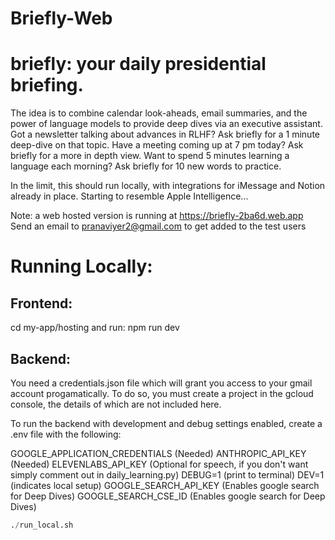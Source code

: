 # Briefly-Web
# briefly: your daily presidential briefing.

The idea is to combine calendar look-aheads, email summaries, and the power of language models to provide deep dives via an executive assistant. Got a newsletter talking about advances in RLHF? Ask briefly for a 1 minute deep-dive on that topic. Have a meeting coming up at 7 pm today? Ask briefly for a more in depth view. Want to spend 5 minutes learning a language each morning? Ask briefly for 10 new words to practice.

In the limit, this should run locally, with integrations for iMessage and Notion already in place. Starting to resemble Apple Intelligence...

Note: a web hosted version is running at https://briefly-2ba6d.web.app
Send an email to pranaviyer2@gmail.com to get added to the test users

# Running Locally:

## Frontend: 
cd my-app/hosting and run: npm run dev

## Backend:

You need a credentials.json file which will grant you access to your gmail account progamatically. To do so, you must create a project in the gcloud console, the details of which are not included here.

To run the backend with development and debug settings enabled, create a .env file with the following:

GOOGLE_APPLICATION_CREDENTIALS (Needed)
ANTHROPIC_API_KEY (Needed)
ELEVENLABS_API_KEY (Optional for speech, if you don't want simply comment out in daily_learning.py)
DEBUG=1 (print to terminal)
DEV=1 (indicates local setup)
GOOGLE_SEARCH_API_KEY (Enables google search for Deep Dives)
GOOGLE_SEARCH_CSE_ID (Enables google search for Deep Dives)

```python
./run_local.sh
```
